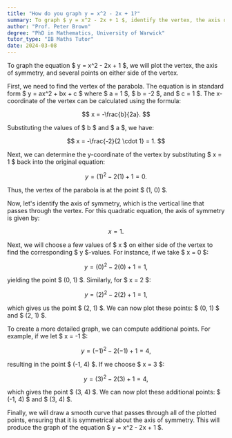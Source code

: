 ```yaml
---
title: "How do you graph y = x^2 - 2x + 1?"
summary: To graph $ y = x^2 - 2x + 1 $, identify the vertex, the axis of symmetry, and plot several points on both sides of the vertex.
author: "Prof. Peter Brown"
degree: "PhD in Mathematics, University of Warwick"
tutor_type: "IB Maths Tutor"
date: 2024-03-08
---
```


To graph the equation $ y = x^2 - 2x + 1 $, we will plot the vertex, the axis of symmetry, and several points on either side of the vertex.

First, we need to find the vertex of the parabola. The equation is in standard form $ y = ax^2 + bx + c $ where $ a = 1 $, $ b = -2 $, and $ c = 1 $. The x-coordinate of the vertex can be calculated using the formula:

$$
x = -\frac{b}{2a}.
$$

Substituting the values of $ b $ and $ a $, we have:

$$
x = -\frac{-2}{2 \cdot 1} = 1.
$$

Next, we can determine the y-coordinate of the vertex by substituting $ x = 1 $ back into the original equation:

$$
y = (1)^2 - 2(1) + 1 = 0.
$$

Thus, the vertex of the parabola is at the point $ (1, 0) $.

Now, let's identify the axis of symmetry, which is the vertical line that passes through the vertex. For this quadratic equation, the axis of symmetry is given by:

$$
x = 1.
$$

Next, we will choose a few values of $ x $ on either side of the vertex to find the corresponding $ y $-values. For instance, if we take $ x = 0 $:

$$
y = (0)^2 - 2(0) + 1 = 1,
$$

yielding the point $ (0, 1) $. Similarly, for $ x = 2 $:

$$
y = (2)^2 - 2(2) + 1 = 1,
$$

which gives us the point $ (2, 1) $. We can now plot these points: $ (0, 1) $ and $ (2, 1) $.

To create a more detailed graph, we can compute additional points. For example, if we let $ x = -1 $:

$$
y = (-1)^2 - 2(-1) + 1 = 4,
$$

resulting in the point $ (-1, 4) $. If we choose $ x = 3 $:

$$
y = (3)^2 - 2(3) + 1 = 4,
$$

which gives the point $ (3, 4) $. We can now plot these additional points: $ (-1, 4) $ and $ (3, 4) $.

Finally, we will draw a smooth curve that passes through all of the plotted points, ensuring that it is symmetrical about the axis of symmetry. This will produce the graph of the equation $ y = x^2 - 2x + 1 $.
    